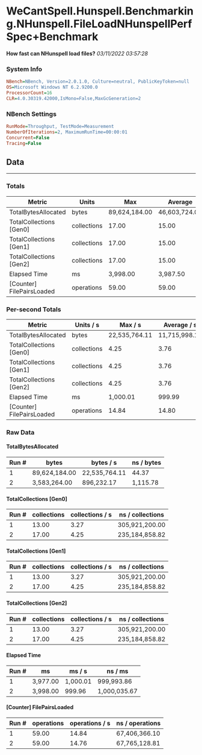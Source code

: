 ﻿# WeCantSpell.Hunspell.Benchmarking.NHunspell.FileLoadNHunspellPerfSpec+Benchmark
__How fast can NHunspell load files?__
_03/11/2022 03:57:28_
### System Info
```ini
NBench=NBench, Version=2.0.1.0, Culture=neutral, PublicKeyToken=null
OS=Microsoft Windows NT 6.2.9200.0
ProcessorCount=16
CLR=4.0.30319.42000,IsMono=False,MaxGcGeneration=2
```

### NBench Settings
```ini
RunMode=Throughput, TestMode=Measurement
NumberOfIterations=2, MaximumRunTime=00:00:01
Concurrent=False
Tracing=False
```

## Data
-------------------

### Totals
|          Metric |           Units |             Max |         Average |             Min |          StdDev |
|---------------- |---------------- |---------------- |---------------- |---------------- |---------------- |
|TotalBytesAllocated |           bytes |   89,624,184.00 |   46,603,724.00 |    3,583,264.00 |   60,840,117.99 |
|TotalCollections [Gen0] |     collections |           17.00 |           15.00 |           13.00 |            2.83 |
|TotalCollections [Gen1] |     collections |           17.00 |           15.00 |           13.00 |            2.83 |
|TotalCollections [Gen2] |     collections |           17.00 |           15.00 |           13.00 |            2.83 |
|    Elapsed Time |              ms |        3,998.00 |        3,987.50 |        3,977.00 |           14.85 |
|[Counter] FilePairsLoaded |      operations |           59.00 |           59.00 |           59.00 |            0.00 |

### Per-second Totals
|          Metric |       Units / s |         Max / s |     Average / s |         Min / s |      StdDev / s |
|---------------- |---------------- |---------------- |---------------- |---------------- |---------------- |
|TotalBytesAllocated |           bytes |   22,535,764.11 |   11,715,998.14 |      896,232.17 |   15,301,459.78 |
|TotalCollections [Gen0] |     collections |            4.25 |            3.76 |            3.27 |            0.70 |
|TotalCollections [Gen1] |     collections |            4.25 |            3.76 |            3.27 |            0.70 |
|TotalCollections [Gen2] |     collections |            4.25 |            3.76 |            3.27 |            0.70 |
|    Elapsed Time |              ms |        1,000.01 |          999.99 |          999.96 |            0.03 |
|[Counter] FilePairsLoaded |      operations |           14.84 |           14.80 |           14.76 |            0.06 |

### Raw Data
#### TotalBytesAllocated
|           Run # |           bytes |       bytes / s |      ns / bytes |
|---------------- |---------------- |---------------- |---------------- |
|               1 |   89,624,184.00 |   22,535,764.11 |           44.37 |
|               2 |    3,583,264.00 |      896,232.17 |        1,115.78 |

#### TotalCollections [Gen0]
|           Run # |     collections | collections / s |ns / collections |
|---------------- |---------------- |---------------- |---------------- |
|               1 |           13.00 |            3.27 |  305,921,200.00 |
|               2 |           17.00 |            4.25 |  235,184,858.82 |

#### TotalCollections [Gen1]
|           Run # |     collections | collections / s |ns / collections |
|---------------- |---------------- |---------------- |---------------- |
|               1 |           13.00 |            3.27 |  305,921,200.00 |
|               2 |           17.00 |            4.25 |  235,184,858.82 |

#### TotalCollections [Gen2]
|           Run # |     collections | collections / s |ns / collections |
|---------------- |---------------- |---------------- |---------------- |
|               1 |           13.00 |            3.27 |  305,921,200.00 |
|               2 |           17.00 |            4.25 |  235,184,858.82 |

#### Elapsed Time
|           Run # |              ms |          ms / s |         ns / ms |
|---------------- |---------------- |---------------- |---------------- |
|               1 |        3,977.00 |        1,000.01 |      999,993.86 |
|               2 |        3,998.00 |          999.96 |    1,000,035.67 |

#### [Counter] FilePairsLoaded
|           Run # |      operations |  operations / s | ns / operations |
|---------------- |---------------- |---------------- |---------------- |
|               1 |           59.00 |           14.84 |   67,406,366.10 |
|               2 |           59.00 |           14.76 |   67,765,128.81 |


